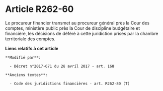 # Article R262-60

Le procureur financier transmet au procureur général près la Cour des comptes, ministère public près la Cour de discipline
budgétaire et financière, les décisions de déféré à cette juridiction prises par la chambre territoriale des comptes.

**Liens relatifs à cet article**

	**Modifié par**:

	  - Décret n°2017-671 du 28 avril 2017 - art. 168

	**Anciens textes**:

	  - Code des juridictions financières - art. R262-80 (T)
